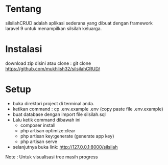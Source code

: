 # Tentang
silsilahCRUD adalah aplikasi sederana yang dibuat dengan framework laravel 9 untuk menampilkan silsilah keluarga.

# Instalasi
download zip disini atau clone : git clone https://github.com/mukhlish32/silsilahCRUD/

# Setup
- buka direktori project di terminal anda.
- ketikan command : cp .env.example .env (copy paste file .env.example)
- buat database dengan import file silsilah.sql
- Lalu ketik command dibawah ini
  - composer install
  - php artisan optimize:clear
  - php artisan key:generate (generate app key) 
  - php artisan serve
- selanjutnya buka link: http://127.0.0.1:8000/silsilah

Note : Untuk visualisasi tree masih progress


